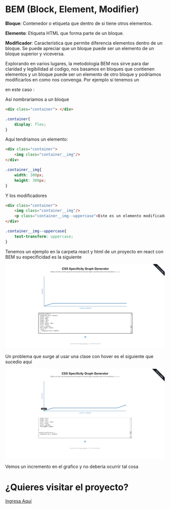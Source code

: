 # BEM (Block, Element, Modifier)

**Bloque**: Contenedor o etiqueta que dentro de si tiene otros elementos.

**Elemento**: Etiqueta HTML que forma parte de un bloque.

**Modificador**: Característica que permite diferencia elementos dentro de un bloque. Se puede apreciar que un bloque puede ser un elemento de un bloque superior y viceversa.

Explorando en varios lugares, la metodologia BEM nos sirve para dar claridad y legibilidad al codigo, nos basamos en bloques que contienen elementos y un bloque puede ser un elemento de otro bloque y podriamos modificarlos en como nos convenga. Por ejemplo si tenemos un <div> en este caso :

Así nombrariamos a un bloque

```HTML
<div class="container"> </div>
```

```CSS
.container{
    display: flex;
}
```
Aquí tendriamos un elemento:

```HTML
<div class="container">
    <img class="container__img"/>
</div>
```

```CSS
.container__img{
    width: 300px;
    height: 300px;
}
```

Y los modificadores

```HTML
<div class="container">
    <img class="container__img"/>
    <p class="container__img--uppercase">Este es un elemento modificado</p>
</div>
```

```CSS
.container__img--uppercase{
    text-transform: uppercase;
}
```

Tenemos un ejemplo en la carpeta react y html de un proyecto en react con BEM su especificidad es la siguiente 

![graph](./assets/graph.png)

Un problema que surge al usar una clase con hover es el siguiente que sucedio aquí 

![graph](./assets/graph__error.png)

Vemos un incremento en el grafico y no deberia ocurrir tal cosa

# ¿Quieres visitar el proyecto? 

[Ingresa Aquí](https://metodologias-css.vercel.app/)